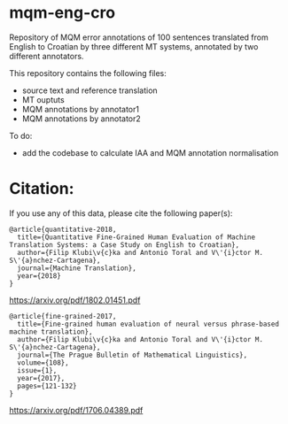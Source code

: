 # mqm-eng-cro
Repository of MQM error annotations of 100 sentences translated from English to Croatian by three different MT systems, annotated by two different annotators.

This repository contains the following files:

- source text and reference translation
- MT ouptuts
- MQM annotations by annotator1
- MQM annotations by annotator2

To do:
- add the codebase to calculate IAA and MQM annotation normalisation

# Citation:

If you use any of this data, please cite the following paper(s):

```
@article{quantitative-2018,
  title={Quantitative Fine-Grained Human Evaluation of Machine Translation Systems: a Case Study on English to Croatian},
  author={Filip Klubi\v{c}ka and Antonio Toral and V\'{i}ctor M. S\'{a}nchez-Cartagena},
  journal={Machine Translation},
  year={2018}
}
```
https://arxiv.org/pdf/1802.01451.pdf

```
@article{fine-grained-2017,
  title={Fine-grained human evaluation of neural versus phrase-based machine translation},
  author={Filip Klubi\v{c}ka and Antonio Toral and V\'{i}ctor M. S\'{a}nchez-Cartagena},
  journal={The Prague Bulletin of Mathematical Linguistics},
  volume={108},
  issue={1},
  year={2017},
  pages={121-132}
}
```
https://arxiv.org/pdf/1706.04389.pdf
